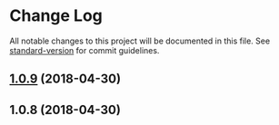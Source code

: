 # Change Log

All notable changes to this project will be documented in this file. See [standard-version](https://github.com/conventional-changelog/standard-version) for commit guidelines.

<a name="1.0.9"></a>
## [1.0.9](https://github.com/devtin/sass-vars-to-json/compare/v1.0.8...v1.0.9) (2018-04-30)



<a name="1.0.8"></a>
## 1.0.8 (2018-04-30)
